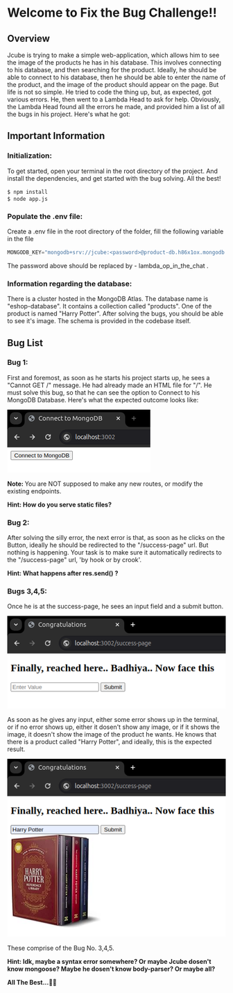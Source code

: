 # Welcome to Fix the Bug Challenge!!

## Overview
Jcube is trying to make a simple web-application, which allows him to see the image of the products he has in his database. This involves connecting to his database, and then searching for the product. Ideally, he should be able to connect to his database, then he should be able to enter the name of the product, and the image of the product should appear on the page. But life is not so simple. He tried to code the thing up, but, as expected, got various errors.
He, then went to a Lambda Head to ask for help. Obviously, the Lambda Head found all the errors he made, and provided him a list of all the bugs in his project. Here's what he got:

## Important Information

### Initialization:
To get started, open your terminal in the root directory of the project. And install the dependencies, and get started with the bug solving. All the best!
```
$ npm install
$ node app.js
```

### Populate the .env file:
Create a .env file in the root directory of the folder, fill the following variable in the file
```cpp
MONGODB_KEY="mongodb+srv://jcube:<password>@product-db.h86x1ox.mongodb.net/?retryWrites=true&w=majority&appName=Product-DB"
```

The password above should be replaced by - lambda_op_in_the_chat .

### Information regarding the database:
There is a cluster hosted in the MongoDB Atlas. The database name is "eshop-database". It contains a collection called "products". One of the product is named "Harry Potter". After solving the bugs, you should be able to see it's image. The schema is provided in the codebase itself.

## Bug List
### Bug 1:
First and foremost, as soon as he starts his project starts up, he sees a "Cannot GET /" message. He had already made an HTML file for "/". He must solve this bug, so that he can see the option to Connect to his MongoDB Database.
Here's what the expected outcome looks like: 

![Expected Outcome](./Expected/Bug1.png "Bug1")

<b> Note: </b> You are NOT supposed to make any new routes, or modify the existing endpoints. 

<b> Hint: How do you serve static files? </b>

### Bug 2:
After solving the silly error, the next error is that, as soon as he clicks on the Button, ideally he should be redirected to the "/success-page" url. But nothing is happening. Your task is to make sure it automatically redirects to the "/success-page" url, 'by hook or by crook'.

<b> Hint: What happens after res.send() ? </b>

### Bugs 3,4,5:
Once he is at the success-page, he sees an input field and a submit button. 

![Expected Outcome](./Expected/Bug3-5.png "Bug3-5")

As soon as he gives any input, either some error shows up in the terminal, or if no error shows up, either it dosen't show any image, or if it shows the image, it doesn't show the image of the product he wants. He knows that there is a product called "Harry Potter", and ideally, this is the expected result. 

![Expected Outcome](./Expected/FinalExp.png "Bug3-5")

These comprise of the Bug No. 3,4,5.

<b> Hint: Idk, maybe a syntax error somewhere? Or maybe Jcube dosen't know mongoose? Maybe he dosen't know body-parser? Or maybe all? </b>

<b> All The Best...👍🏻 </b>
